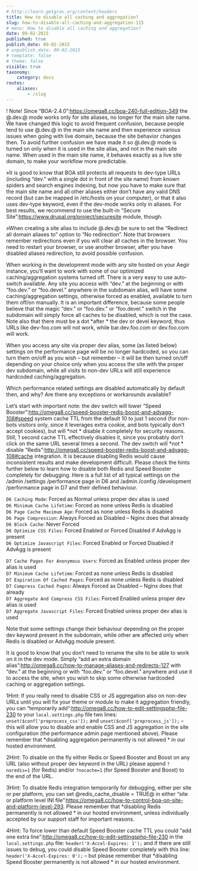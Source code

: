 ```yaml
---
# http://learn.getgrav.org/content/headers
title: How to disable all caching and aggregation?
slug: how-to-disable-all-caching-and-aggregation-115
# menu: How to disable all caching and aggregation?
date: 09-02-2015
published: true
publish_date: 09-02-2015
# unpublish_date: 09-02-2015
# template: false
# theme: false
visible: true
taxonomy:
    category: docs
routes:
    aliases:
        - /slug
---
```


 ! Note! Since “BOA-2.4.0”:https://omega8.cc/boa-240-full-edition-349 the @.dev.@ mode works only for site aliases, no longer for the main site name. We have changed this logic to avoid frequent confusion, because people tend to use @.dev.@ in the main site name and then experience various issues when going with live domain, because the site behavior changes then. To avoid further confusion we have made it so @.dev.@ mode is turned on only when it is used in the site alias, and not in the main site name. When used in the main site name, it behaves exactly as a live site domain, to make your workflow more predictable.

 »It is good to know that BOA still protects all requests to dev-type URLs (including “dev.” with a single dot in front of the site name) from known spiders and search engines indexing, but now you have to make sure that the main site name and all other aliases either don’t have any valid DNS record (but can be mapped in /etc/hosts on your computer), or that it also uses dev-type keyword, even if the dev-mode works only in aliases. For best results, we recommend to use the built-in “Secure Site”:https://www.drupal.org/project/securesite module, though.

 »When creating a site alias to include @.dev.@ be sure to set the “Redirect all domain aliases to” option to “No redirection”. Note that browsers remember redirections even if you will clear all caches in the browser. You need to restart your browser, or use another browser, after you have disabled aliases redirection, to avoid possible confusion.

When working in the development mode with any site hosted on your Aegir instance, you’ll want to work with some of our optimized caching/aggregation systems turned off. There is a very easy to use auto-switch available. Any site you access with “dev.” at the beginning or with “foo.dev.” or “foo.devel.” anywhere in the subdomain alias, will have some caching/aggregation settings, otherwise forced as enabled, available to turn them off/on manually. It is an important difference, because some people believe that the magic “dev.” or “foo.dev.” or “foo.devel.” switch in the subdomain will simply force all caches to be disabled, which is not the case. Note also that there must be a dot \*after * the dev or devel keyword, thus URLs like dev-foo.com will not work, while bar.dev.foo.com or dev.foo.com will work.

When you access any site via proper dev alias, some (as listed below) settings on the performance page will be no longer hardcoded, so you can turn them on/off as you wish – but remember – it will be then turned on/off depending on your choice only when you access the site with the proper dev subdomain, while all visits to non-dev URLs will still experience hardcoded caching/aggregation.

Which performance related settings are disabled automatically by default then, and why? Are there any exceptions or workarounds available?

Let’s start with important note: the dev switch will lower “Speed Booster”:http://omega8.cc/speed-booster-redis-boost-and-advagg-108#speed system cache TTL from the default 10 to just 1 second (for non-bots visitors only, since it leverages extra cookie, and bots typically don’t accept cookies), but will \*not * disable it completely for security reasons. Still, 1 second cache TTL effectively disables it, since you probably don’t click on the same URL several times a second. The dev switch will \*not * disable “Redis”:http://omega8.cc/speed-booster-redis-boost-and-advagg-108#cache integration. It is because disabling Redis would cause inconsistent results and make development difficult. Please check the hints further below to learn how to disable both Redis and Speed Booster completely for debugging. Here is a full list of all typical settings on the /admin /settings /performance page in D6 and /admin /config /development /performance page in D7 and their defined behaviour.

`D6 Caching Mode`: Forced as Normal unless proper dev alias is used  
`D6 Minimum Cache Lifetime`: Forced as none unless Redis is disabled  
`D6 Page Cache Maximum Age`: Forced as none unless Redis is disabled  
`D6 Page Compression`: Always Forced as Disabled – Nginx does that already  
`D6 Block Cache`: Never Forced  
`D6 Optimize CSS Files`: Forced Enabled or Forced Disabled if AdvAgg is present  
`D6 Optimize Javascript Files`: Forced Enabled or Forced Disabled if AdvAgg is present

`D7 Cache Pages For Anonymous Users`: Forced as Enabled unless proper dev alias is used  
`D7 Minimum Cache Lifetime`: Forced as none unless Redis is disabled  
`D7 Expiration Of Cached Pages`: Forced as none unless Redis is disabled  
`D7 Compress Cached Pages`: Always Forced as Disabled – Nginx does that already  
`D7 Aggregate And Compress CSS Files`: Forced Enabled unless proper dev alias is used  
`D7 Aggregate Javascript Files`: Forced Enabled unless proper dev alias is used

Note that some settings change their behaviour depending on the proper dev keyword present in the subdomain, while other are affected only when Redis is disabled or AdvAgg module present.

It is good to know that you don’t need to rename the site to be able to work on it in the dev mode. Simply “add an extra domain alias”:http://omega8.cc/how-to-manage-aliases-and-redirects-127 with “dev.” at the beginning or with “foo.dev.” or “foo.devel.” anywhere and use it to access the site, when you wish to skip some otherwise hardcoded caching or aggregation settings.

<a name="debug-a"></a>

1Hint: If you really need to disable CSS or JS aggregation also on non-dev URLs until you will fix your theme or module to make it aggregation friendly, you can “temporarily add”:http://omega8.cc/how-to-edit-settingsphp-file-230 to your `local.settings.php` file two lines: `unset($conf['preprocess_css']);` and `unset($conf['preprocess_js']);` – this will allow you to disable and enable CSS and JS aggregation in the site configuration (the performance admin page mentioned above). Please remember that \*disabling aggregation permanently is not allowed * in our hosted environment.

<a name="debug-b"></a>

2Hint: To disable on the fly either Redis or Speed Booster and Boost on any URL (also without proper dev keyword in the URL) please append `?noredis=1` (for Redis) and/or `?nocache=1` (for Speed Booster and Boost) to the end of the URL.

<a name="debug-c"></a>

3Hint: To disable Redis integration temporarily for debugging, either per site or per platform, you can set @redis\_cache\_disable = TRUE@ in either “site or platform level INI file”:https://omega8.cc/how-to-control-boa-on-site-and-platform-level-293. Please remember that \*disabling Redis permanently is not allowed * in our hosted environment, unless individually accepted by our support staff for important reasons.

<a name="debug-d"></a>

4Hint: To force lower than default Speed Booster cache TTL you could “add one extra line”:http://omega8.cc/how-to-edit-settingsphp-file-230 in the `local.settings.php` file: `header('X-Accel-Expires: 1');` and if there are still issues to debug, you could disable Speed Booster completely with this line: `header('X-Accel-Expires: 0');` – but please remember that \*disabling Speed Booster permanently is not allowed * in our hosted environment.